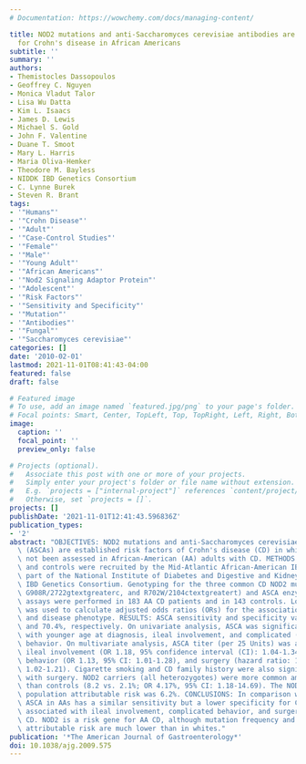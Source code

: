 ```yaml
---
# Documentation: https://wowchemy.com/docs/managing-content/

title: NOD2 mutations and anti-Saccharomyces cerevisiae antibodies are risk factors
  for Crohn's disease in African Americans
subtitle: ''
summary: ''
authors:
- Themistocles Dassopoulos
- Geoffrey C. Nguyen
- Monica Vladut Talor
- Lisa Wu Datta
- Kim L. Isaacs
- James D. Lewis
- Michael S. Gold
- John F. Valentine
- Duane T. Smoot
- Mary L. Harris
- Maria Oliva-Hemker
- Theodore M. Bayless
- NIDDK IBD Genetics Consortium
- C. Lynne Burek
- Steven R. Brant
tags:
- '"Humans"'
- '"Crohn Disease"'
- '"Adult"'
- '"Case-Control Studies"'
- '"Female"'
- '"Male"'
- '"Young Adult"'
- '"African Americans"'
- '"Nod2 Signaling Adaptor Protein"'
- '"Adolescent"'
- '"Risk Factors"'
- '"Sensitivity and Specificity"'
- '"Mutation"'
- '"Antibodies"'
- '"Fungal"'
- '"Saccharomyces cerevisiae"'
categories: []
date: '2010-02-01'
lastmod: 2021-11-01T08:41:43-04:00
featured: false
draft: false

# Featured image
# To use, add an image named `featured.jpg/png` to your page's folder.
# Focal points: Smart, Center, TopLeft, Top, TopRight, Left, Right, BottomLeft, Bottom, BottomRight.
image:
  caption: ''
  focal_point: ''
  preview_only: false

# Projects (optional).
#   Associate this post with one or more of your projects.
#   Simply enter your project's folder or file name without extension.
#   E.g. `projects = ["internal-project"]` references `content/project/deep-learning/index.md`.
#   Otherwise, set `projects = []`.
projects: []
publishDate: '2021-11-01T12:41:43.596836Z'
publication_types:
- '2'
abstract: "OBJECTIVES: NOD2 mutations and anti-Saccharomyces cerevisiae antibodies\
  \ (ASCAs) are established risk factors of Crohn's disease (CD) in whites but have\
  \ not been assessed in African-American (AA) adults with CD. METHODS: AAs with CD\
  \ and controls were recruited by the Mid-Atlantic African-American IBD Study as\
  \ part of the National Institute of Diabetes and Digestive and Kidney Diseases (NIDDK)\
  \ IBD Genetics Consortium. Genotyping for the three common CD NOD2 mutations (Leu1007fsinsC,\
  \ G908R/2722gtextgreaterc, and R702W/2104ctextgreatert) and ASCA enzyme-linked immunosorbent\
  \ assays were performed in 183 AA CD patients and in 143 controls. Logistic regression\
  \ was used to calculate adjusted odds ratios (ORs) for the association between ASCA\
  \ and disease phenotype. RESULTS: ASCA sensitivity and specificity values were 70.5\
  \ and 70.4%, respectively. On univariate analysis, ASCA was significantly associated\
  \ with younger age at diagnosis, ileal involvement, and complicated (stricturing/penetrating)\
  \ behavior. On multivariate analysis, ASCA titer (per 25 Units) was associated with\
  \ ileal involvement (OR 1.18, 95% confidence interval (CI): 1.04-1.34), complicated\
  \ behavior (OR 1.13, 95% CI: 1.01-1.28), and surgery (hazard ratio: 1.11, 95% CI:\
  \ 1.02-1.21). Cigarette smoking and CD family history were also significantly associated\
  \ with surgery. NOD2 carriers (all heterozygotes) were more common among CD cases\
  \ than controls (8.2 vs. 2.1%; OR 4.17%, 95% CI: 1.18-14.69). The NOD2 mutation\
  \ population attributable risk was 6.2%. CONCLUSIONS: In comparison with whites,\
  \ ASCA in AAs has a similar sensitivity but a lower specificity for CD. ASCA is\
  \ associated with ileal involvement, complicated behavior, and surgery in AAs with\
  \ CD. NOD2 is a risk gene for AA CD, although mutation frequency and population\
  \ attributable risk are much lower than in whites."
publication: '*The American Journal of Gastroenterology*'
doi: 10.1038/ajg.2009.575
---
```

